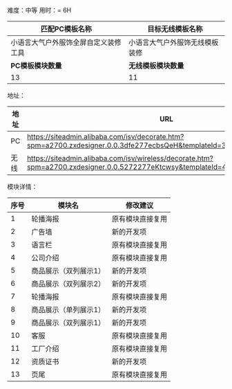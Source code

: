 难度：中等          用时：= 6H

| 匹配PC模板名称                       | 目标无线模板名称               |
| ------------------------------------ | ------------------------------ |
| 小语言大气户外服饰全屏自定义装修工具 | 小语言大气户外服饰无线模板装修 |
| **PC模板模块数量**                   | **无线模板模块数量**           |
| 13                                   | 11                             |



地址：

| 地址 | URL                                                          |
| ---- | ------------------------------------------------------------ |
| PC   | https://siteadmin.alibaba.com/isv/decorate.htm?spm=a2700.zxdesigner.0.0.3dfe277ecbsQeH&templateId=3577&templateVersion=1 |
| 无线 | https://siteadmin.alibaba.com/isv/wireless/decorate.htm?spm=a2700.zxdesigner.0.0.5272277eKtcwsy&templateId=4395&templateVersion=1 |



模块详情：

| 序号 | 模块名                | 修改建议         |
| ---- | --------------------- | ---------------- |
| 1    | 轮播海报              | 原有模块直接复用 |
| 2    | 广告墙                | 新的开发项       |
| 3    | 语言栏                | 原有模块直接复用 |
| 4    | 公司介绍              | 原有模块直接复用 |
| 5    | 商品展示（双列展示1） | 新的开发项       |
| 6    | 商品展示（双列展示2） | 新的开发项       |
| 7    | 轮播海报              | 原有模块直接复用 |
| 8    | 商品展示（单列展示1） | 新的开发项       |
| 9    | 商品展示（双列展示1） | 新的开发项       |
| 10   | 客服                  | 原有模块直接复用 |
| 11   | 工厂介绍              | 原有模块直接复用 |
| 12   | 资质证书              | 新的开发项       |
| 13   | 页尾                  | 原有模块直接复用 |

